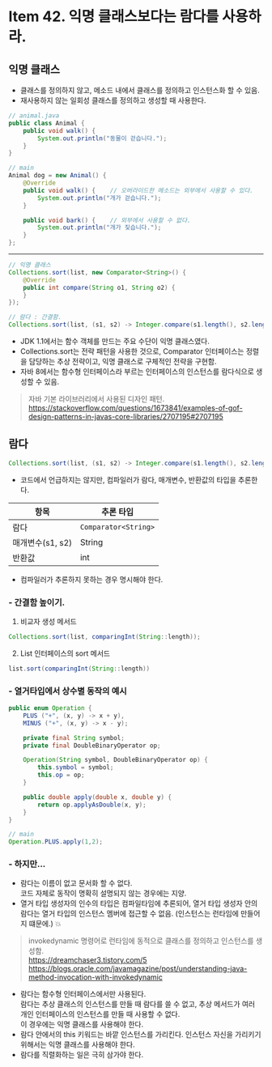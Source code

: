 # Item 42. 익명 클래스보다는 람다를 사용하라.
## 익명 클래스
* 클래스를 정의하지 않고, 메소드 내에서 클래스를 정의하고 인스턴스화 할 수 있음.
* 재사용하지 않는 일회성 클래스를 정의하고 생성할 때 사용한다.

```java
// animal.java
public class Animal {
    public void walk() {
        System.out.println("동물이 걷습니다.");
    }
}

// main
Animal dog = new Animal() {
    @Override
    public void walk() {    // 오버라이드한 메소드는 외부에서 사용할 수 있다.
        System.out.println("개가 걷습니다.");
    }

    public void bark() {    // 외부에서 사용할 수 없다.
        System.out.println("개가 짖습니다.");
    }
};
```

<hr>


```java
// 익명 클래스
Collections.sort(list, new Comparator<String>() {
    @Override
    public int compare(String o1, String o2) {
    }
});

// 람다 : 간결함.
Collections.sort(list, (s1, s2) -> Integer.compare(s1.length(), s2.length()));
```
* JDK 1.1에서는 함수 객체를 만드는 주요 수단이 익명 클래스였다.
* Collections.sort는 전략 패턴을 사용한 것으로, Comparator 인터페이스는 정렬을 담당하는 추상 전략이고, 익명 클래스로 구체적인 전략을 구현함.
* 자바 8에서는 함수형 인터페이스라 부르는 인터페이스의 인스턴스를 람다식으로 생성할 수 있음.

> 자바 기본 라이브러리에서 사용된 디자인 패턴. </br>
https://stackoverflow.com/questions/1673841/examples-of-gof-design-patterns-in-javas-core-libraries/2707195#2707195

## 람다
```java
Collections.sort(list, (s1, s2) -> Integer.compare(s1.length(), s2.length()));
```
* 코드에서 언급하지는 않지만, 컴파일러가 람다, 매개변수, 반환값의 타입을 추론한다.

|항목|추론 타입|
|------|------|
|람다| `Comparator<String>`|
|매개변수(s1, s2)|String|
|반환값|int|
* 컴파일러가 추론하지 못하는 경우 명시해야 한다.

### - 간결함 높이기.
1. 비교자 생성 메서드
```java
Collections.sort(list, comparingInt(String::length));
```

2. List 인터페이스의 sort 메서드
```java
list.sort(comparingInt(String::length))
```

### - 열거타입에서 상수별 동작의 예시
```java
public enum Operation {
    PLUS ("+", (x, y) -> x + y),
    MINUS ("+", (x, y) -> x - y);

    private final String symbol;
    private final DoubleBinaryOperator op;

    Operation(String symbol, DoubleBinaryOperator op) {
        this.symbol = symbol;
        this.op = op;
    }

    public double apply(double x, double y) {
        return op.applyAsDouble(x, y);
    }
}

// main
Operation.PLUS.apply(1,2);
```

### - 하지만...
* 람다는 이름이 없고 문서화 할 수 없다. </br> 코드 자체로 동작이 명확히 설명되지 않는 경우에는 지양.
* 열거 타입 생성자의 인수의 타입은 컴파일타임에 추론되어, 열거 타입 생성자 안의 람다는 열거 타입의 인스턴스 멤버에 접근할 수 없음. (인스턴스는 런타임에 만들어지 떄문에.) 💥
> invokedynamic 명령어로 런타임에 동적으로 클래스를 정의하고 인스턴스를 생성함.</br> 
https://dreamchaser3.tistory.com/5 </br>
https://blogs.oracle.com/javamagazine/post/understanding-java-method-invocation-with-invokedynamic
* 람다는 함수형 인터페이스에서만 사용된다. </br> 람다는 추상 클래스의 인스턴스를 만들 때 람다를 쓸 수 없고, 추상 메서드가 여러 개인 인터페이스의 인스턴스를 만들 때 사용할 수 없다.</br>이 경우에는 익명 클래스를 사용해야 한다.
* 람다 안에서의 this 키워드는 바깥 인스턴스를 가리킨다. 인스턴스 자신을 가리키기 위해서는 익명 클래스를 사용해야 한다.
* 람다를 직렬화하는 일은 극히 삼가야 한다.